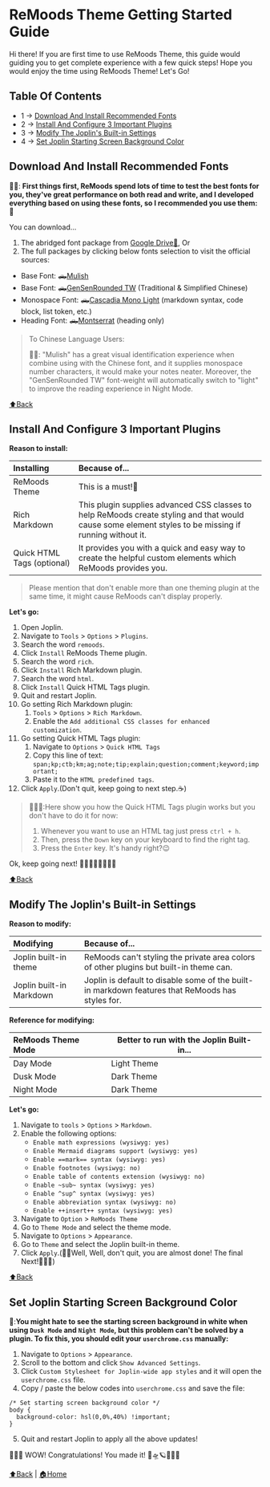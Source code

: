 # ReMoods Theme Getting Started Guide

Hi there! If you are first time to use ReMoods Theme, this guide would guiding you to get complete experience with a few quick steps! Hope you would enjoy the time using ReMoods Theme! Let's Go!

## Table Of Contents

- 1 -> [Download And Install Recommended Fonts](#download-and-install-recommended-fonts)
- 2 -> [Install And Configure 3 Important Plugins](#install-and-configure-3-important-plugins)
- 3 -> [Modify The Joplin\'s Built-in Settings](#modify-the-joplins-built-in-settings)
- 4 -> [Set Joplin Starting Screen Background Color](#set-joplin-starting-screen-background-color)

## Download And Install Recommended Fonts

👨‍🔬: **First things first, ReMoods spend lots of time to test the best fonts for you, they've great performance on both read and write, and I developed everything based on using these fonts, so I recommended you use them:** 🤩

You can download...

1. The abridged font package from [Google Drive🎁](https://drive.google.com/drive/folders/1oQVRSix1hw5zgmJiphZIEAqMrEH5EuLQ?usp=sharing), Or
2. The full packages by clicking below fonts selection to visit the official sources:

- Base Font: 🛻[Mulish](https://fonts.google.com/specimen/Mulish?query=mulish)
- Base Font: 🛻[GenSenRounded TW](https://github.com/ButTaiwan/gensen-font/releases) (Traditional & Simplified Chinese)
- Monospace Font: 🛻[Cascadia Mono Light](https://github.com/microsoft/cascadia-code/releases) (markdown syntax, code block, list token, etc.)
- Heading Font: 🛻[Montserrat](https://fonts.google.com/specimen/Montserrat?query=montserrat) (heading only)

> To Chinese Language Users:
>
> 👨‍🔬: "Mulish" has a great visual identification experience when combine using with the Chinese font, and it supplies monospace number characters, it would make your notes neater. Moreover, the "GenSenRounded TW" font-weight will automatically switch to "light" to improve the reading experience in Night Mode.

[⬆️Back](#table-of-contents)

## Install And Configure 3 Important Plugins

**Reason to install:**

| Installing                 | Because of...                                                                                                                                          |
| :------------------------- | :----------------------------------------------------------------------------------------------------------------------------------------------------- |
| ReMoods Theme              | This is a must!🤔                                                                                                                                      |
| Rich Markdown              | This plugin supplies advanced CSS classes to help ReMoods create styling and that would cause some element styles to be missing if running without it. |
| Quick HTML Tags (optional) | It provides you with a quick and easy way to create the helpful custom elements which ReMoods provides you.                                            |

> Please mention that don't enable more than one theming plugin at the same time, it might cause ReMoods can't display properly.

**Let's go:**

1. Open Joplin.
2. Navigate to `Tools` > `Options` > `Plugins`.
3. Search the word `remoods`.
4. Click `Install` ReMoods Theme plugin.
5. Search the word `rich`.
6. Click `Install` Rich Markdown plugin.
7. Search the word `html`.
8. Click `Install` Quick HTML Tags plugin.
9. Quit and restart Joplin.
10. Go setting Rich Markdown plugin:
    1. `Tools` > `Options` > `Rich Markdown`.
    2. Enable the `Add additional CSS classes for enhanced customization`.
11. Go setting Quick HTML Tags plugin:
    1. Navigate to `Options` > `Quick HTML Tags`
    2. Copy this line of text: `span;kp;ctb;km;ag;note;tip;explain;question;comment;keyword;important;`
    3. Paste it to the `HTML predefined tags`.
12. Click `Apply`.(Don't quit, keep going to next step.☕)

> 👨🏼‍💻:Here show you how the Quick HTML Tags plugin works but you don't have to do it for now:
>
> 1. Whenever you want to use an HTML tag just press  `ctrl + h`.
> 2. Then, press the `Down` key on your keyboard to find the right tag.
> 3. Press the `Enter` key. It's handy right?😉

Ok, keep going next! 🏃🏼🏃🏼‍♀️🏃🏼‍♂️

[⬆️Back](#table-of-contents)

## Modify The Joplin's Built-in Settings

**Reason to modify:**

| Modifying                | Because of...                                                                                    |
| :----------------------- | :----------------------------------------------------------------------------------------------- |
| Joplin built-in theme    | ReMoods can't styling the private area colors of other plugins but built-in theme can.           |
| Joplin built-in Markdown | Joplin is default to disable some of the built-in markdown features that ReMoods has styles for. |

**Reference for modifying:**

| ReMoods Theme Mode | Better to run with the Joplin Built-in... |
| :----------------- | ----------------------------------------- |
| Day Mode           | Light Theme                               |
| Dusk Mode          | Dark Theme                                |
| Night Mode         | Dark Theme                                |

**Let's go:**

1. Navigate to `tools` > `Options` > `Markdown`.
2. Enable the following options:
   - `Enable math expressions (wysiwyg: yes)`
   - `Enable Mermaid diagrams support (wysiwyg: yes)`
   - `Enable ==mark== syntax (wysiwyg: yes)`
   - `Enable footnotes (wysiwyg: no)`
   - `Enable table of contents extension (wysiwyg: no)`
   - `Enable ~sub~ syntax (wysiwyg: yes)`
   - `Enable ^sup^ syntax (wysiwyg: yes)`
   - `Enable abbreviation syntax (wysiwyg: no)`
   - `Enable ++insert++ syntax (wysiwyg: yes)`
3. Navigate to `Option` > `ReMoods Theme`
4. Go to `Theme Mode` and select the theme mode.
5. Navigate to `Options` > `Appearance`.
6. Go to `Theme` and select the Joplin built-in theme.
7. Click `Apply`.(👸🏼Well, Well, don't quit, you are almost done! The final Next!🚀🚀🚀)

[⬆️Back](#table-of-contents)

## Set Joplin Starting Screen Background Color

🤔:**You might hate to see the starting screen background in white when using `Dusk Mode` and `Night Mode`, but this problem can't be solved by a plugin. To fix this, you should edit your `userchrome.css` manually:**

1. Navigate to `Options` > `Appearance`.
2. Scroll to the bottom and click `Show Advanced Settings`.
3. Click `Custom Stylesheet for Joplin-wide app styles` and it will open the `userchrome.css` file.
4. Copy / paste the below codes into `userchrome.css` and save the file:

```
/* Set starting screen background color */
body {
  background-color: hsl(0,0%,40%) !important;
}
```

5. Quit and restart Joplin to apply all the above updates!

🎉🎉🎉 WOW! Congratulations! You made it! 🚀🛸🪐🍺🍺🍺

[⬆️Back](#table-of-contents) | [🏠Home](https://github.com/Sinacs/Joplin.Plugin.ReMoods.Theme)

